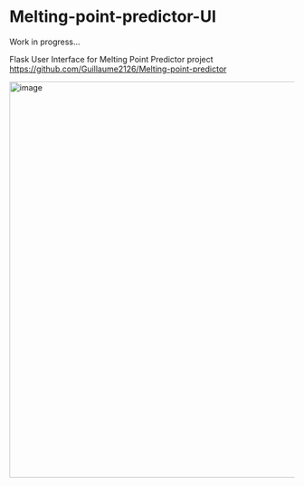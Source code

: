 # Melting-point-predictor-UI

Work in progress...

Flask User Interface for Melting Point Predictor project https://github.com/Guillaume2126/Melting-point-predictor


<img width="700" alt="image" src="https://github.com/lccopy/Melting-point-predictor-UI/assets/111251905/0b4c51db-60d8-47e6-a70d-fed5a1968931">



